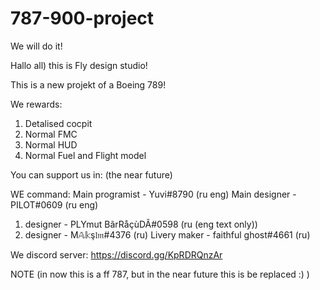 # 787-900-project
We will do it!

Hallo all) this is Fly design studio!

This is a new projekt of a Boeing 789!

We rewards:
1) Detalised cocpit
2) Normal FMC
3) Normal HUD
4) Normal Fuel and Flight model

You can support us in:
(the near future)

WE command:
Main programist - Yuvi#8790 (ru eng)
Main designer - PILOT#0609 (ru eng)
1) designer - PLYmut BãrRåçùDÂ#0598 (ru (eng text only))
2) designer - M𝔸𝕜ş𝔩𝔪#4376 (ru)
Livery maker - faithful ghost#4661 (ru)

We discord server:
https://discord.gg/KpRDRQnzAr

NOTE (in now this is a ff 787, but in the near future this is be replaced :) )
